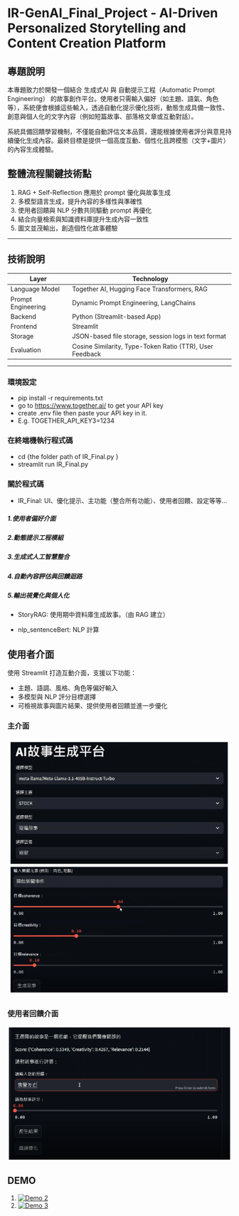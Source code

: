 # IR-GenAI_Final_Project - AI-Driven Personalized Storytelling and Content Creation Platform

## 專題說明
本專題致力於開發一個結合 生成式AI 與 自動提示工程（Automatic Prompt Engineering） 的故事創作平台。使用者只需輸入偏好（如主題、語氣、角色等），系統便會根據這些輸入，透過自動化提示優化技術，動態生成具備一致性、創意與個人化的文字內容（例如短篇故事、部落格文章或互動對話）。

系統具備回饋學習機制，不僅能自動評估文本品質，還能根據使用者評分與意見持續優化生成內容。最終目標是提供一個高度互動、個性化且跨模態（文字+圖片）的內容生成體驗。

## 整體流程關鍵技術點
1. RAG + Self-Reflection 應用於 prompt 優化與故事生成
2. 多模型語言生成，提升內容的多樣性與準確性
3. 使用者回饋與 NLP 分數共同驅動 prompt 再優化
4. 結合向量檢索與知識資料庫提升生成內容一致性
5. 圖文並茂輸出，創造個性化故事體驗

---

## 技術說明

| Layer            | Technology                                                   |
|------------------|--------------------------------------------------------------|
| Language Model   | Together AI, Hugging Face Transformers, RAG                 |
| Prompt Engineering | Dynamic Prompt Engineering, LangChains                         |
| Backend          | Python (Streamlit-based App)                                 |
| Frontend         | Streamlit                                                    |
| Storage          | JSON-based file storage, session logs in text format         |
| Evaluation       | Cosine Similarity, Type-Token Ratio (TTR), User Feedback      |

---
### 環境設定
- pip install -r requirements.txt
- go to https://www.together.ai/ to get your API key
- create .env file then paste your API key in it.
- E.g. TOGETHER_API_KEY3=1234

### 在終端機執行程式碼
- cd {the folder path of IR_Final.py }
- streamlit run IR_Final.py

### 關於程式碼
- IR_Final: UI、優化提示、主功能（整合所有功能）、使用者回饋、設定等等…

##### 1.使用者偏好介面
##### 2.動態提示工程模組
##### 3.生成式人工智慧整合
##### 4.自動內容評估與回饋迴路
##### 5.輸出視覺化與個人化

- StoryRAG: 使用期中資料庫生成故事。（由 RAG 建立） 

- nlp_sentenceBert: NLP 計算

## 使用者介面

使用 Streamlit 打造互動介面，支援以下功能：  
- 主題、語調、風格、角色等偏好輸入  
- 多模型與 NLP 評分目標選擇  
- 可檢視故事與圖片結果、提供使用者回饋並進一步優化

### 主介面  
![ui01](static/img/ui01.png)

### 使用者回饋介面  
![ui02](static/img/ui.png)

## DEMO

1. [![Demo 2](https://img.youtube.com/vi/axzKIcIC_zs/0.jpg)](https://youtu.be/axzKIcIC_zs)  
2. [![Demo 3](https://img.youtube.com/vi/XiT6RNdnPKM/0.jpg)](https://youtu.be/XiT6RNdnPKM)



